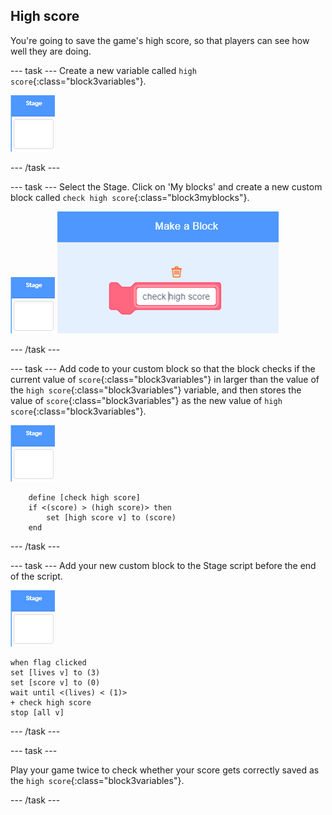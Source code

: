 ## High score

You're going to save the game's high score, so that players can see how well they are doing.

--- task ---
Create a new variable called `high score`{:class="block3variables"}.

![Stage sprite](images/stage-sprite.png)

--- /task ---

--- task ---
Select the Stage. Click on 'My blocks' and create a new custom block called `check high score`{:class="block3myblocks"}.

![Stage sprite](images/stage-sprite.png)
![screenshot](images/dots-custom-1.png)

--- /task ---

--- task ---
Add code to your custom block so that the block checks if the current value of `score`{:class="block3variables"} in larger than the value of the `high score`{:class="block3variables"} variable, and then stores the value of `score`{:class="block3variables"} as the new value of `high score`{:class="block3variables"}.

![Stage sprite](images/stage-sprite.png)

```blocks3
	define [check high score]
	if <(score) > (high score)> then
		set [high score v] to (score)
	end
```
--- /task ---

--- task ---
Add your new custom block to the Stage script before the end of the script.

![Stage sprite](images/stage-sprite.png)
```blocks3
when flag clicked
set [lives v] to (3)
set [score v] to (0)
wait until <(lives) < (1)>
+ check high score
stop [all v]
```

--- /task ---

--- task ---

Play your game twice to check whether your score gets correctly saved as the `high score`{:class="block3variables"}.

--- /task ---

